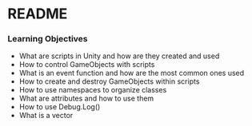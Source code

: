 #   README
### Learning Objectives
  - What are scripts in Unity and how are they created and used
  - How to control GameObjects with scripts
  - What is an event function and how are the most common ones used
  - How to create and destroy GameObjects within scripts
  - How to use namespaces to organize classes
  - What are attributes and how to use them
  - How to use Debug.Log()
  - What is a vector
